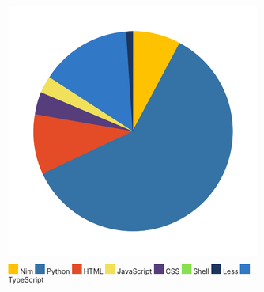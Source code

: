 
![Pie Chart](./assets/pie_chart.svg "Pie Chart detailing languages used")

![Nim](./assets/Nim.svg) Nim
![Python](./assets/Python.svg) Python
![HTML](./assets/HTML.svg) HTML
![JavaScript](./assets/JavaScript.svg) JavaScript
![CSS](./assets/CSS.svg) CSS
![Shell](./assets/Shell.svg) Shell
![Less](./assets/Less.svg) Less
![TypeScript](./assets/TypeScript.svg) TypeScript